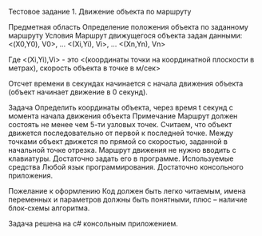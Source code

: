 Тестовое задание 1. Движение объекта по маршруту

Предметная область
Определение положения объекта по заданному маршруту
Условия
Маршрут движущегося объекта задан данными:
<(X0,Y0), V0>,
...
<(Xi,Yi), Vi>,
...
<(Xn,Yn), Vn>

Где 
<(Xi,Yi),Vi> - это <(координаты точки на координатной плоскости в метрах), скорость объекта в точке в м/сек>

Отсчет времени в секундах начинается с начала движения объекта (объект начинает движение в 0 секунд).

Задача
Определить координаты объекта, через время t секунд с момента начала движения объекта
Примечание
Маршрут должен состоять не менее чем 5-ти узловых точек. Считаем, что объект движется последовательно от первой к последней точке. Между точками объект движется по прямой со скоростью, заданной в начальной точке отрезка.
Маршрут движения не нужно вводить с клавиатуры. Достаточно задать его в программе. 
Используемые средства
Любой язык программирования. Достаточно консольного приложения.

Пожелание к оформлению
Код должен быть легко читаемым, имена переменных и параметров должны быть понятными, плюс – наличие блок-схемы алгоритма.

Задача решена на c# консольным приложением.


